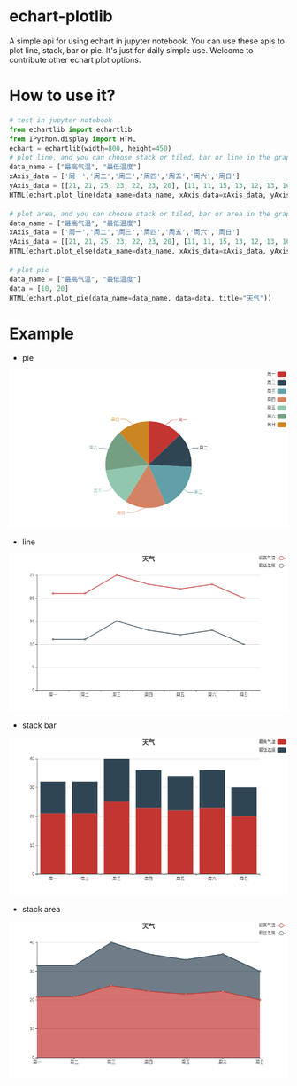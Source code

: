 # echart-plotlib
A simple api for using echart in jupyter notebook. You can use these apis to plot line, stack, bar or pie. It's just for daily simple use. Welcome to contribute other echart plot options.

# How to use it?

```python
# test in jupyter notebook
from echartlib import echartlib
from IPython.display import HTML
echart = echartlib(width=800, height=450)
# plot line, and you can choose stack or tiled, bar or line in the graph
data_name = ["最高气温", "最低温度"]
xAxis_data = ['周一','周二','周三','周四','周五','周六','周日']
yAxis_data = [[21, 21, 25, 23, 22, 23, 20], [11, 11, 15, 13, 12, 13, 10]] # two dimension
HTML(echart.plot_line(data_name=data_name, xAxis_data=xAxis_data, yAxis_data=yAxis_data, title="天气"))

# plot area, and you can choose stack or tiled, bar or area in the graph
data_name = ["最高气温", "最低温度"]
xAxis_data = ['周一','周二','周三','周四','周五','周六','周日']
yAxis_data = [[21, 21, 25, 23, 22, 23, 20], [11, 11, 15, 13, 12, 13, 10]] #two dimension
HTML(echart.plot_else(data_name=data_name, xAxis_data=xAxis_data, yAxis_data=yAxis_data, title="天气"))

# plot pie
data_name = ["最高气温", "最低温度"]
data = [10, 20]
HTML(echart.plot_pie(data_name=data_name, data=data, title="天气"))
```

# Example

- pie

![pie](./images/pie.png)

- line

![line](./images/line.png)

- stack bar

![bar](./images/bar.png)

- stack area

![area](./images/area.png)

